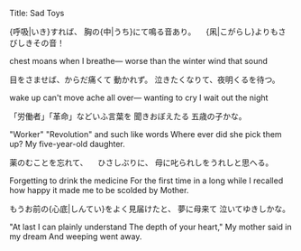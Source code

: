 Title: Sad Toys


{呼吸|いき}すれば、
胸の{中|うち}にて鳴る音あり。
　{凩|こがらし}よりもさびしきその音！

chest moans
when I breathe—
worse than
the winter wind
that sound


目をさませば、からだ痛くて
動かれず。
泣きたくなりて、夜明くるを待つ。

wake up
can't move
ache all over—
wanting to cry
I wait out the night


「労働者」「革命」などいふ言葉を
聞きおぼえたる
五歳の子かな。

"Worker" "Revolution" and such like words
Where ever did she pick them up?
My five-year-old daughter.


薬のむことを忘れて、
　ひさしぶりに、
母に叱られしをうれしと思へる。

Forgetting to drink the medicine
For the first time in a long while
I recalled how happy it made me to be scolded by Mother.


もうお前の{心底|しんてい}をよく見届けたと、
夢に母来て
泣いてゆきしかな。

"At last I can plainly understand
The depth of your heart,"
My mother said in my dream
And weeping went away.
